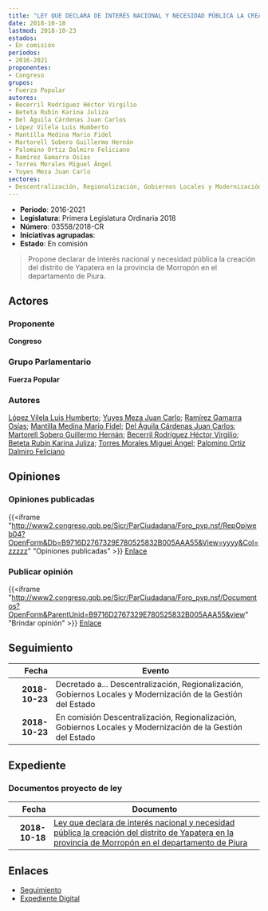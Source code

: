 ```yaml
---
title: "LEY QUE DECLARA DE INTERÉS NACIONAL Y NECESIDAD PÚBLICA LA CREACIÓN DEL DISTRITO DE YAPATERA EN LA PROVINCIA DE MORROPÓN EN EL DEPARTAMENTO DE PIURA"
date: 2018-10-18
lastmod: 2018-10-23
estados:
- En comisión
periodos:
- 2016-2021
proponentes:
- Congreso
grupos:
- Fuerza Popular
autores:
- Becerril Rodríguez Héctor Virgilio
- Beteta Rubín Karina Juliza
- Del Águila Cárdenas Juan Carlos
- López Vilela Luis Humberto
- Mantilla Medina Mario Fidel
- Martorell Sobero Guillermo Hernán
- Palomino Ortiz Dalmiro Feliciano
- Ramírez Gamarra Osías
- Torres Morales Miguel Ángel
- Yuyes Meza Juan Carlo
sectores:
- Descentralización, Regionalización, Gobiernos Locales y Modernización de la Gestión del Estado
---
```

- **Periodo**: 2016-2021
- **Legislatura**: Primera Legislatura Ordinaria 2018
- **Número**: 03558/2018-CR
- **Iniciativas agrupadas**: 
- **Estado**: En comisión

> Propone declarar de interés nacional y necesidad pública la creación del distrito de Yapatera en la provincia de Morropón en el departamento de Piura.


## Actores

### Proponente

**Congreso**

### Grupo Parlamentario

**Fuerza Popular**

### Autores

[López Vilela Luis Humberto](mailto:mailto:llopezv@congreso.gob.pe); [Yuyes Meza Juan Carlo](mailto:mailto:jyuyes@congreso.gob.pe); [Ramírez Gamarra Osías](mailto:mailto:oramirez@congreso.gob.pe); [Mantilla Medina Mario Fidel](mailto:mailto:mmantilla@congreso.gob.pe); [Del Águila Cárdenas Juan Carlos](mailto:mailto:jdelaguila@congreso.gob.pe); [Martorell Sobero Guillermo Hernán](mailto:mailto:gmartorell@congreso.gob.pe); [Becerril Rodríguez Héctor Virgilio](mailto:mailto:hbecerril@congreso.gob.pe); [Beteta Rubín Karina Juliza](mailto:mailto:kbeteta@congreso.gob.pe); [Torres Morales Miguel Ángel](mailto:mailto:mtorresm@congreso.gob.pe); [Palomino Ortiz Dalmiro Feliciano](mailto:mailto:dfpalomino@congreso.gob.pe)

## Opiniones

### Opiniones publicadas

{{<iframe "http://www2.congreso.gob.pe/Sicr/ParCiudadana/Foro_pvp.nsf/RepOpiweb04?OpenForm&Db=B9716D2767329E780525832B005AAA55&View=yyyy&Col=zzzzz" "Opiniones publicadas" >}}
[Enlace](http://www2.congreso.gob.pe/Sicr/ParCiudadana/Foro_pvp.nsf/RepOpiweb04?OpenForm&Db=B9716D2767329E780525832B005AAA55&View=yyyy&Col=zzzzz)

### Publicar opinión

{{<iframe "http://www2.congreso.gob.pe/Sicr/ParCiudadana/Foro_pvp.nsf/Documentos?OpenForm&ParentUnid=B9716D2767329E780525832B005AAA55&view" "Brindar opinión" >}}
[Enlace](http://www2.congreso.gob.pe/Sicr/ParCiudadana/Foro_pvp.nsf/Documentos?OpenForm&ParentUnid=B9716D2767329E780525832B005AAA55&view)


## Seguimiento

| Fecha | Evento |
|------:|--------|
| **2018-10-23** | Decretado a... Descentralización, Regionalización, Gobiernos Locales y Modernización de la Gestión del Estado |
| **2018-10-23** | En comisión Descentralización, Regionalización, Gobiernos Locales y Modernización de la Gestión del Estado |

## Expediente

### Documentos proyecto de ley

| Fecha | Documento |
|------:|-----------|
| **2018-10-18** | [Ley que declara de interés nacional y necesidad pública la creación del distrito de Yapatera en la provincia de Morropón en el departamento de Piura](http://www.leyes.congreso.gob.pe/Documentos/2016_2021/Proyectos_de_Ley_y_de_Resoluciones_Legislativas/PL0355820181018.pdf) |

## Enlaces

- [Seguimiento](http://www2.congreso.gob.pe/Sicr/TraDocEstProc/CLProLey2016.nsf/f7fff46988ca05b1052578e100829cc7/d8e42b6cf7339a2f0525832b00699392?OpenDocument)
- [Expediente Digital](http://www2.congreso.gob.pe/Sicr/TraDocEstProc/Expvirt_2011.nsf/visbusqptramdoc1621/03558?opendocument)


